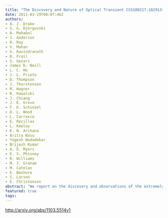 ```yaml
---
title: "The Discovery and Nature of Optical Transient CSS100217:102913+404220"
date: 2011-03-29T00:07:46Z
authors:
- A. J. Drake
- S. G. Djorgovski
- A. Mahabal
- J. Anderson
- R. Roy
- V. Mohan
- S. Ravindranath
- D. Frail
- S. Gezari
- James D. Neill
- L. C. Ho
- J. L. Prieto
- D. Thompson
- J. Thorstensen
- M. Wagner
- R. Kowalski
- J. Chiang
- J. E. Grove
- F. K. Schinzel
- D. L. Wood
- L. Carrasco
- E. Recillas
- L. Kewley
- K. N. Archana
- Aritra Basu
- Yogesh Wadadekar
- Brijesh Kumar
- A. D. Myers
- E. S. Phinney
- R. Williams
- M. J. Graham
- M. Catelan
- E. Beshore
- S. Larson
- E. Christensen
abstract: "We report on the discovery and observations of the extremely luminous optical transient CSS100217:102913+404220 (CSS100217 hereafter). Spectroscopic observations show this transient was coincident with a galaxy at redshift z=0.147, and reached an apparent magnitude of V ~ 16.3. After correcting for foreground Galactic extinction we determine the absolute magnitude to be M_V =-22.7 approximately 45 days after maximum light. Based on our unfiltered optical photometry the peak optical emission was L = 1.3 x 10^45 erg s^-1, and over a period of 287 rest-frame days had an integrated bolometric luminosity of 1.2 x 10^52 erg. Analysis of the pre-outburst SDSS spectrum of the source shows features consistent with a Narrow-line Seyfert1 (NLS1) galaxy. High-resolution HST and Keck followup observations show the event occurred within 150pc of nucleus of the galaxy, suggesting a possible link to the active nuclear region. However, the rapid outburst along with photometric and spectroscopic evolution are much more consistent with a luminous supernova. Line diagnostics suggest that the host galaxy is undergoing significant star formation. We use extensive follow-up of the event along with archival CSS and SDSS data to investigate the three most likely sources of such an event; 1) an extremely luminous supernova; 2) the tidal disruption of a star by the massive nuclear black hole; 3) variability of the central AGN. We find that CSS100217 was likely an extremely luminous type IIn supernova that occurred within range of the narrow-line region of an AGN. We discuss how similar events may have been missed in past supernova surveys because of confusion with AGN activity."
featured: true
tags:
---
```

http://arxiv.org/abs/1103.5514v1